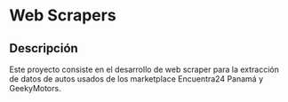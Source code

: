 # Web Scrapers

## Descripción
Este proyecto consiste en el desarrollo de web scraper para la extracción de datos de autos usados de los marketplace Encuentra24 Panamá y GeekyMotors.
